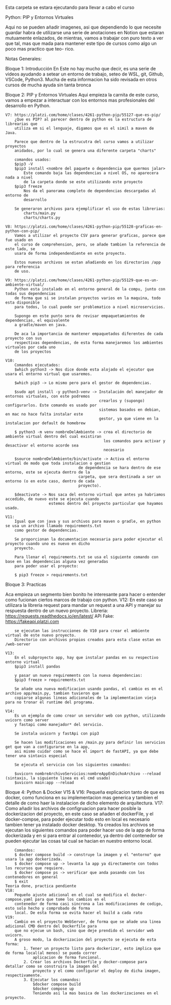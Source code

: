 Esta carpeta se estara ejecutando para llevar a cabo el curso

Python: PIP y Entornos Virtuales

Aqui no se pueden añadir imagenes, asi que dependiendo lo que necesite guardar
habra de utilizarse una serie de anotaciones en Notion que estaran mutuamente
enlazados, de mientras, vamos a trabajar con puro texto a ver que tal, mas que
mada para mantener este tipo de cursos como algo un poco mas practico que teo-
rico.

Notas Generales:

Bloque 1: Introducción
    En Este no hay mucho que decir, es una serie de videos ayudando a setear un
    entorno de trabajo, seteo de WSL, git, Github, VSCode, Python3. Mucha de esta
    informacion ha sido revisada en otros cursos de mucha ayuda sin tanta bronca
    
Bloque 2: PIP y Entornos Virtuales
    Aqui empieza la carnita de este curso, vamos a empezar a interactuar con los 
    entornos mas profesionales del desarrollo en Python.

    V7: https://platzi.com/home/clases/4261-python-pip/55127-que-es-pip/
        ¿Que es PIP? al parecer dentro de python es la estructura de librearias que 
        utiliza em si el lenguaje, digamos que es el simil a maven de Java.
        
        Parece que dentro de la estrucutra del curso vamos a utilizar proyectos 
        anidados, por lo cual se genera una diferente carpeta "charts"

        comandos usados:
        $pip3 -V
        $pip3 install <nombre del paquete o dependencia que quermos jalar>
            Este comando baja las dependencias a nivel OS, no aparecera nada a nivel
            de la carpeta donde se este utilizando este proyecto
        $pip3 freeze
            Nos da el panorama completo de dependencias descargadas al entorno de 
            desarrollo
        
        Se generaron archivos para ejemplificar el uso de estas librerias:
            charts/main.py
            charts/charts.py

    V8: https://platzi.com/home/clases/4261-python-pip/55128-graficas-en-python-con-pip/
        Vamos a utilizar el proyecto CSV para generar graficas, parece que fue usado en
        el curso de comprehension, pero, se añade tambien la referencia de este lado, se
        usara de forma independendiente en este proyecto.
        
        Estos nuevos archivos se estan añadiendo en los directorios /app para referencia
        de uso.

    V9: https://platzi.com/home/clases/4261-python-pip/55129-que-es-un-ambiente-virtual/
        Python esta instalado en el entorno general de la compu, junto con todas sus dependencias
        de forma que si se instalan proyectos varios en la maquina, todo esta disponible
        para todos, lo cual puede ser problematico a nivel microservicios.

        Supongo en este punto sera de revisar empaquetamientos de dependencias, el equivalente
        a gradle/maven en java.

        De aca la importancia de mantener empaquetados diferentes de cada proyecto con sus
        respectivas dependencias, de esta forma manejaremos los ambientes virtuales por cada uno 
        de los proyectos

    V10: 
        Comandos ejecutados:
        $which python3 -> Nos dice donde esta alojado el ejecutor que usara el entorno virtual que usaremos.

        $which pip3 -> Lo mismo pero para el gestor de dependencias.

        $sudo apt install -y python3-venv -> Instalación del manejador de entornos virtuales, con este podremos
                                             crearlos y (supongo) configurarlos. Este comando es usado por 
                                             sistemas basados en debian, en mac no hace falta instalar este 
                                             gestor, ya que viene en la instalacion por default de homebrew

        $ python3 -m venv nombreDelAmbiente -> crea el directorio de ambiente virtual dentro del cual existiran
                                               los comandos para activar y desactivar el entorno acorde sea 
                                               necesario 

        $source nombreDelAmbiente/bin/activate -> Activa el entorno virtual de modo que toda instalacion o gestion 
                                    de dependencia se hara dentro de ese entorno, este se ejecuta dentro de la 
                                    carpeta, que sera destinada a ser un entorno (o en este caso, dentro de cada 
                                    proyecto).

        $deactivate -> Nos saca del entorno virtual que antes ya habriamos accedido, de nuevo este se ejecuta cuando
                       estemos dentro del proyecto particular que hayamos usado.

    V11:
        Igual que con java y sus archivos para maven o gradle, en python se usa un archivo llamado requirements.txt
        como gestor de dependencias.

        Se proporcionan la documentacion necesaria para poder ejecutar el proyecto cuando uno es nuevo en dicho
        proyecto.

        Para llenar el requirements.txt se usa el siguiente comando con base en las dependencias alguna vez generadas
        para poder usar el proyecto:

        $ pip3 freeze > requirements.txt

Bloque 3: Practicas

Aca empieza un segmento bien bonito he interesante para hacer o entender como fucionan ciertos marcos de trabajo con 
python.
    V12:
        En este caso se utilizara la libreria request para mandar un request a una API y manejar su respuesta dentro 
        de un nuevo proyecto.
        Libreria: https://requests.readthedocs.io/en/latest/
        APi Fake: https://fakeapi.platzi.com

        se ejecutan las instrucciones de V10 para crear el ambiente virtual de este nuevo proyecto.
        Directorio con archivos propios creados para esta clase estan en /web-server

    V13:
        En el subproyecto app, hay que instalar pandas en su respectivo entorno virtual
        $pip3 install pandas

        y pasar un nuevo requirements con la nueva dependencias:
        $pip3 freeze > requirements.txt

        Se añade una nueva modificacion usando pandas, el cambio es en el archivo app/main.py, tambien tuvieron que
        copiarse algunas lineas adicionales de la implementacion vieja para no tronar el runtime del programa.

    V14:
        Es un ejemplo de como crear un servidor web con python, utilizando uvicorn como server
        y fastapi como manejador* del servicio.

        Se instala uvicorn y fastApi con pip3

        Se hacen las modificaciones en /main.py para definir los servicios get que van a configurarse en la app,
        asi mismo cuidar como se hace el import de fastAPI, ya que debe tener una sintaxis especial

        Se ejecuta el servicio con los siguientes comandos:

        $uvicorn nombreArchivoServicios:nombreAppEnDichoArchivo --reload (sintaxis, la siguiente linea es el cmd usado)
        $uvicorn main:app --reload

Bloque 4: Python & Docker 
    V15 & V16:
        Pequeña explicacion tanto de que es docker, como funciona en su implementacion mas generica y tambien el detalle 
        de como haer la instalacion de dicho elemento de arquitectura.
    V17:
        Como añadir los archivos de configruacion para hacer posible la dockerizacion del proyecto, en este caso 
        se añaden el dockerFile, y el docker-compse, para poder ejecutar todo esto en local es necesario tambien
        tener ya instalado docker desktop.
        Ya creados los archivos se ejecutan los siguientes comandos para poder hacer uso de la app de forma dockerizada
        y en si para entrar al contenedor, ya dentro del contenedor se pueden ejecutar las cosas tal cual se hacian
        en nuestro entorno local.

        Comandos:
        $ docker compose build -> construye la imagen y el "entorno" que usara la app dockerizada.
        $ docker compose up -> levanta la app ya directamente con todos los recursos que requiere.
        $ docker compose ps -> verificar que anda pasando con los contenedores en general
        $ exit
    Teoria done, practica pendiente
    V18:
        Pequeño ajuste adicional en el cual se modifica el docker-compose.yaml para que tome los cambios en el
        contenedor de forma casi sincrona a las modificaciones de codigo, esto solo hecho y comprobado de forma
        local. De esta forma se evita hacer el build a cada rato
    V19:
        Cambio en el proyecto WebServer, de forma que se añade una linea adicional CMD dentro del Dockerfile para
        que no ejecue un bash, sino que deje prendido el servidor web uvicorn.
        A groso modo, la dockerizacion del proyecto se ejecuta de esta forma:
            1. Tener un proyecto listo para dockerizar, esto implica que de forma local(al menos) se pueda correr
                aplicacion de forma funcional.
            2. Crear los archivos Dockerfile y docker-compose para detallar como se construira la imagen del
                proyecto y el como configurar el deploy de dicha imagen, respectivamente.
            3. Ejecutar los comandos:
                $docker compose build
                $docker compose up
                Teniendo asi la mas basica de las dockerizaciones en el proyecto.
